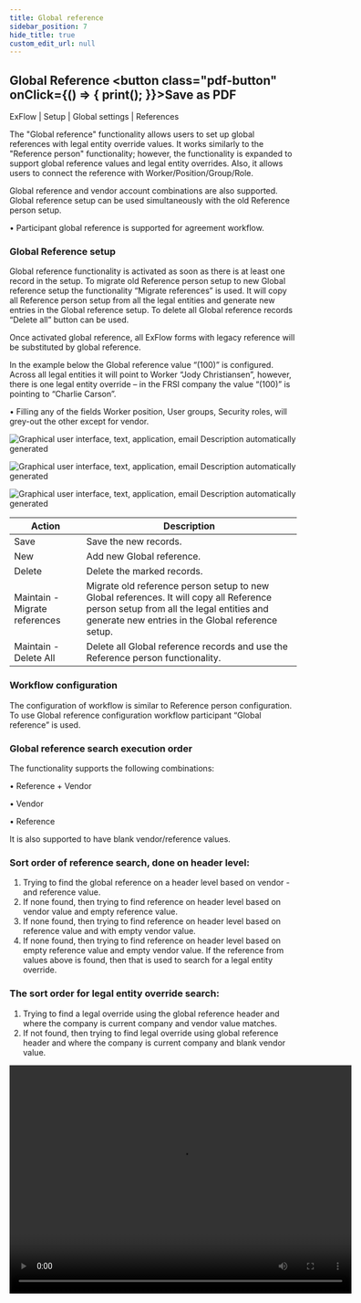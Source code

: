 ```yaml
---
title: Global reference
sidebar_position: 7
hide_title: true
custom_edit_url: null
---
```

## Global Reference <button class="pdf-button" onClick={() => { print(); }}>Save as PDF</button>

ExFlow | Setup | Global settings | References 

The "Global reference" functionality allows users to set up global references with legal entity override values. It works similarly to the "Reference person" functionality; however, the functionality is expanded to support global reference values and legal entity overrides. Also, it allows users to connect the reference with Worker/Position/Group/Role. 

Global reference and vendor account combinations are also supported. Global reference setup can be used simultaneously with the old Reference person setup.

•	Participant global reference is supported for agreement workflow.

### Global Reference setup
Global reference functionality is activated as soon as there is at least one record in the setup. To migrate old Reference person setup to new Global reference setup the functionality “Migrate references” is used. It will copy all Reference person setup from all the legal entities and generate new entries in the Global reference setup. To delete all Global reference records “Delete all” button can be used. 

Once activated global reference, all ExFlow forms with legacy reference will be substituted by global reference.

In the example below the Global reference value “(100)” is configured. Across all legal entities it will point to Worker “Jody Christiansen”, however, there is one legal entity override – in the FRSI company the value “(100)” is pointing to “Charlie Carson”. 

•	Filling any of the fields Worker position, User groups, Security roles, will grey-out the other except for vendor.

![Graphical user interface, text, application, email Description automatically generated](@site/static/img/media/image200.png)

![Graphical user interface, text, application, email Description automatically generated](@site/static/img/media/image201.png)

![Graphical user interface, text, application, email Description automatically generated](@site/static/img/media/image270.png)


|Action     | Description | 
|---- | ----| 
| Save | Save the new records. |
| New | Add new Global reference. | 
| Delete | Delete the marked records. |
| Maintain -Migrate references | Migrate old reference person setup to new Global references. It will copy all Reference person setup from all the legal entities and generate new entries in the Global reference setup.|
| Maintain - Delete All | Delete all Global reference records and use the Reference person functionality.|


### Workflow configuration
The configuration of workflow is similar to Reference person configuration. To use Global reference configuration workflow participant “Global reference” is used.

### Global reference search execution order 
The functionality supports the following combinations: 

•	Reference + Vendor

•	Vendor

•	Reference

It is also supported to have blank vendor/reference values. 

### Sort order of reference search, done on header level:
1.	Trying to find the global reference on a header level based on vendor - and reference value. 
2.	If none found, then trying to find reference on header level based on vendor value and empty reference value. 
3.	If none found, then trying to find reference on header level based on reference value and with empty vendor value. 
4.	If none found, then trying to find reference on header level based on empty reference value and empty vendor value. 
If the reference from values above is found, then that is used to search for a legal entity override. 


### The sort order for legal entity override search: 
1.	Trying to find a legal override using the global reference header and where the company is current company and vendor value matches. 
2.	If not found, then trying to find legal override using global reference header and where the company is current company and blank vendor value. 

<video src="https://docs.signupsoftware.com/finance-operations/video/global_reference.mp4" width="600" height="400" controls></video>

